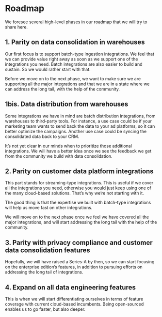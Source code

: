 # Roadmap

We foresee several high-level phases in our roadmap that we will try to share here. 

## **1. Parity on data consolidation in warehouses**

Our first focus is to support batch-type ingestion integrations. We feel that we can provide value right away as soon as we support one of the integrations you need. Batch integrations are also easier to build and sustain. So we would rather start with that. 

Before we move on to the next phase, we want to make sure we are supporting all the major integrations and that we are in a state where we can address the long tail, with the help of the community.

## **1bis. Data distribution from warehouses**

Some integrations we have in mind are batch distribution integrations, from warehouses to third-party tools. For instance, a use case could be if your marketing team wants to send back the data to your ad platforms, so it can better optimize the campaigns. Another use case could be syncing the consolidated data back to your CRM. 

It’s not yet clear in our minds when to prioritize those additional integrations. We will have a better idea once we see the feedback we get from the community we build with data consolidation. 

## **2. Parity on customer data platform integrations**

This part stands for streaming-type integrations. This is useful if we cover all the integrations you need, otherwise you would just keep using one of the many cloud-based solutions. That’s why we’re not starting with it. 

The good thing is that the expertise we built with batch-type integrations will help us move fast on other integrations. 

We will move on to the next phase once we feel we have covered all the major integrations, and will start addressing the long tail with the help of the community.

## **3. Parity with privacy compliance and customer data consolidation features** 

Hopefully, we will have raised a Series-A by then, so we can start focusing on the enterprise edition’s features, in addition to pursuing efforts on addressing the long tail of integrations. 

## **4. Expand on all data engineering features**

This is when we will start differentiating ourselves in terms of feature coverage with current cloud-based incumbents. Being open-sourced enables us to go faster, but also deeper.   


